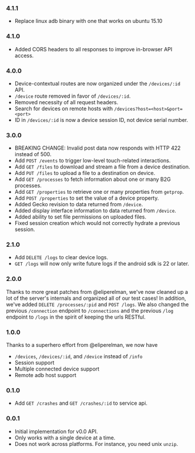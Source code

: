 ### 4.1.1

+ Replace linux adb binary with one that works on ubuntu 15.10

### 4.1.0

+ Added CORS headers to all responses to improve in-browser API access.

### 4.0.0

+ Device-contextual routes are now organized under the `/devices/:id` API.
+ `/device` route removed in favor of `/devices/:id`.
+ Removed necessity of all request headers.
+ Search for devices on remote hosts with `/devices?host=<host>&port=<port>`
+ ID in `/devices/:id` is now a device session ID, not device serial number.

### 3.0.0

+ BREAKING CHANGE: Invalid post data now responds with HTTP 422 instead of 500.
+ Add `POST /events` to trigger low-level touch-related interactions.
+ Add `GET /files` to download and stream a file from a device destination.
+ Add `PUT /files` to upload a file to a destination on device.
+ Add `GET /processes` to fetch information about one or many B2G processes.
+ Add `GET /properties` to retrieve one or many properties from `getprop`.
+ Add `POST /properties` to set the value of a device property.
+ Added Gecko revision to data returned from `/device`.
+ Added display interface information to data returned from `/device`.
+ Added ability to set file permissions on uploaded files.
+ Fixed session creation which would not correctly hydrate a previous session.

### 2.1.0

+ Add `DELETE /logs` to clear device logs.
+ `GET /logs` will now only write future logs if the android sdk is 22
  or later.

### 2.0.0

Thanks to more great patches from @eliperelman, we've now cleaned up a
lot of the server's internals and organized all of our test cases! In
addition, we've added `DELETE /processes/:pid` and `POST /logs`. We also
changed the previous `/connection` endpoint to `/connections` and the
previous `/log` endpoint to `/logs` in the spirit of keeping the urls RESTful.

### 1.0.0

Thanks to a superhero effort from @eliperelman, we now have

+ `/devices`, `/devices/:id`, and `/device` instead of `/info`
+ Session support
+ Multiple connected device support
+ Remote adb host support

### 0.1.0

+ Add `GET /crashes` and `GET /crashes/:id` to service api.

### 0.0.1

+ Initial implementation for v0.0 API.
+ Only works with a single device at a time.
+ Does not work across platforms. For instance, you need unix `unzip`.
